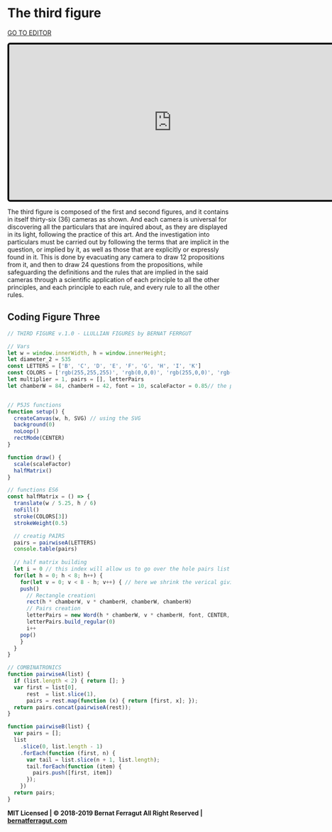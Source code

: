 # The third figure

[GO TO EDITOR](https://editor.p5js.org/bernatferragut/sketches/rk8EGuY1V)

<iframe 
frameborder="0" 
border="0" 
cellspacing="0"
style="
width: 732px; 
height: 350px; 
border: 4px solid #000000;
border-radius: 6px; 
overflow: hidden;
position: relative;"
src="https://editor.p5js.org/bernatferragut/embed/rk8EGuY1V"></iframe>


 The third figure is composed of the first and second figures, and it contains in itself thirty-six (36) cameras as shown. And each camera is universal for discovering all the particulars that are inquired about, as they are displayed in its light, following the practice of this art. And the investigation into particulars must be carried out by following the terms that are implicit in the question, or implied by it, as well as those that are explicitly or expressly found in it. This is done by evacuating any camera  to draw 12 propositions from it, and then to draw 24 questions from the propositions, while safeguarding the definitions and the rules that are implied in the said cameras through a scientific application of each principle to all the other principles, and each principle to each rule, and every rule to all the other rules.



## Coding Figure Three

```javascript
// THIRD FIGURE v.1.0 - LLULLIAN FIGURES by BERNAT FERRGUT

// Vars
let w = window.innerWidth, h = window.innerHeight;
let diameter_2 = 535
const LETTERS = ['B', 'C', 'D', 'E', 'F', 'G', 'H', 'I', 'K']
const COLORS = ['rgb(255,255,255)', 'rgb(0,0,0)', 'rgb(255,0,0)', 'rgb(0,255,43)', 'rgb(255,255,0)']
let multiplier = 1, pairs = [], letterPairs
let chamberW = 84, chamberH = 42, font = 10, scaleFactor = 0.85// the proportions of the king's chanmber in Giza Pyramid


// P5JS functions
function setup() {
  createCanvas(w, h, SVG) // using the SVG 
  background(0)
  noLoop()
  rectMode(CENTER)
}

function draw() {
  scale(scaleFactor)
  halfMatrix()
}

// functions ES6
const halfMatrix = () => {
  translate(w / 5.25, h / 6)
  noFill()
  stroke(COLORS[3])
  strokeWeight(0.5)

  // creatig PAIRS
  pairs = pairwiseA(LETTERS)
  console.table(pairs)
  
  // half matrix building
  let i = 0 // this index will allow us to go over the hole pairs list
  for(let h = 0; h < 8; h++) {
    for(let v = 0; v < 8 - h; v++) { // here we shrink the verical giving half matrix
    push()
      // Rectangle creation\
      rect(h * chamberW, v * chamberH, chamberW, chamberH)
      // Pairs creation
      letterPairs = new Word(h * chamberW, v * chamberH, font, CENTER, pairs[i][0] + pairs[i][1])
      letterPairs.build_regular(0)
      i++
    pop()
    }
  }
}

// COMBINATRONICS
function pairwiseA(list) {
  if (list.length < 2) { return []; }
  var first = list[0],
      rest  = list.slice(1),
      pairs = rest.map(function (x) { return [first, x]; });
  return pairs.concat(pairwiseA(rest));
}

function pairwiseB(list) {
  var pairs = [];
  list
    .slice(0, list.length - 1)
    .forEach(function (first, n) {
      var tail = list.slice(n + 1, list.length);
      tail.forEach(function (item) {
        pairs.push([first, item])
      });
    })
  return pairs;
}
```

**MIT Licensed | © 2018-2019 Bernat Ferragut All Right Reserved | [bernatferragut.com](http://bernatferragut.com/)**

